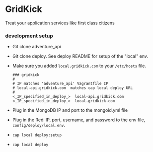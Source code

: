 # GridKick

Treat your application services like first class citizens


### development setup

- Git clone adventure_api

- Git clone deploy. See deploy README for setup of the "local" env.

- Make sure you added `local.gridkick.com` to your `/etc/hosts` file.
    
    ```file
    ### gridkick
    #
    # IP matches 'adventure_api' Vagrantfile IP
    # local-api.gridkick.com  matches cap local deploy URL
    #
    <_IP_specified_in_deploy_>  local-api.gridkick.com
    <_IP_specified_in_deploy_>  local.gridkick.com
    ```
- Plug in the MongoDB IP and port to the mongoid.yml file

- Plug in the Redi IP, port, username, and password to the env file, 
  `config/deploy/local.env`.
  
- `cap local deploy:setup`

- `cap local deploy`
